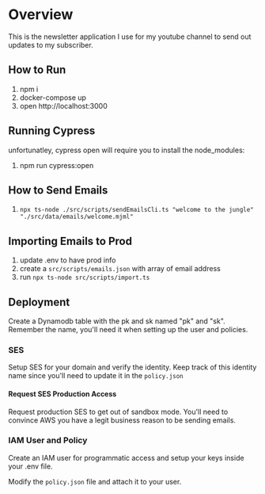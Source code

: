 # Overview

This is the newsletter application I use for my youtube channel to send out updates to my subscriber.

## How to Run

1. npm i
1. docker-compose up
1. open http://localhost:3000

## Running Cypress

unfortunatley, cypress open will require you to install the node_modules:

1. npm run cypress:open

## How to Send Emails

1. `npx ts-node ./src/scripts/sendEmailsCli.ts "welcome to the jungle" "./src/data/emails/welcome.mjml"`

## Importing Emails to Prod

1. update .env to have prod info
2. create a `src/scripts/emails.json` with array of email address
3. run `npx ts-node src/scripts/import.ts`

## Deployment

Create a Dynamodb table with the pk and sk named "pk" and "sk". Remember the name, you'll need it when setting up the user and policies.

### SES

Setup SES for your domain and verify the identity. Keep track of this identity name since you'll need to update it in the `policy.json`

#### Request SES Production Access

Request production SES to get out of sandbox mode. You'll need to convince AWS you have a legit business reason to be sending emails.

### IAM User and Policy

Create an IAM user for programmatic access and setup your keys inside your .env file.

Modify the `policy.json` file and attach it to your user.
